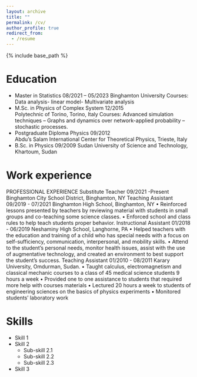 ```yaml
---
layout: archive
title: ""
permalink: /cv/
author_profile: true
redirect_from:
  - /resume
---
```


{% include base_path %}

Education
======
* Master in Statistics                                                                                          08/2021 – 05/2023
Binghamton University 
Courses: Data analysis- linear model- Multivariate analysis 
* M.Sc. in Physics of Complex System                                                                                      12/2015                                                                                                
Polytechnic of Torino, Torino, Italy 
Courses: Advanced simulation techniques – Graphs and dynamics over network-applied probability – stochastic processes.
* Postgraduate Diploma Physics                                                                                            09/2012                                                                                           
Abdu’s Salam International Center for Theoretical Physics, Trieste, Italy 
* B.Sc. in Physics                                                                                                        09/2009
Sudan University of Science and Technology, Khartoum, Sudan 

Work experience
======
PROFESSIONAL EXPERIENCE 
Substitute Teacher                                                                                           09/2021 -Present
Binghamton City School District, Binghamton, NY
Teaching Assistant                                                                                            09/2019 - 07/2021
Binghamton High School, Binghamton, NY 
•	Reinforced lessons presented by teachers by reviewing material with students in small groups and co-teaching some science classes. 
•	Enforced school and class rules to help teach students proper behavior. 
Instructional Assistant                                                                            01/2018 - 06/2019 Neshaminy High School, Langhorne, PA 
•	Helped teachers with the education and training of a child who has special needs with a focus on self-sufficiency, communication, interpersonal, and mobility skills.
•	 Attend to the student’s personal needs, monitor health issues, assist with the use of augmentative technology, and created an environment to best support the student’s success. 
Teaching Assistant                                                                                       01/2010 - 08/2011 Karary University, Omdurman, Sudan. 
•	Taught calculus, electromagnetism and classical mechanic courses to a class of 45 medical science students 9 hours a week 
•	Provided one to one assistance to students that required more help with courses materials 
•	Lectured 20 hours a week to students of engineering sciences on the basics of physics experiments
•	Monitored students’ laboratory work 

  
Skills
======
* Skill 1
* Skill 2
  * Sub-skill 2.1
  * Sub-skill 2.2
  * Sub-skill 2.3
* Skill 3



